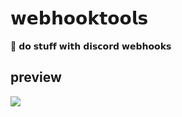 # 𝘄𝗲𝗯𝗵𝗼𝗼𝗸𝘁𝗼𝗼𝗹𝘀

🌌 𝗱𝗼 𝘀𝘁𝘂𝗳𝗳 𝘄𝗶𝘁𝗵 𝗱𝗶𝘀𝗰𝗼𝗿𝗱 𝘄𝗲𝗯𝗵𝗼𝗼𝗸𝘀

## preview<br>
![](https://cdn.discordapp.com/attachments/750750380794839164/766064251000717312/unknown.png)
